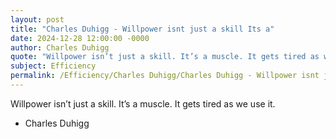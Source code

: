 ```yaml
---
layout: post
title: "Charles Duhigg - Willpower isnt just a skill Its a"
date: 2024-12-28 12:00:00 -0000
author: Charles Duhigg
quote: "Willpower isn’t just a skill. It’s a muscle. It gets tired as we use it."
subject: Efficiency
permalink: /Efficiency/Charles Duhigg/Charles Duhigg - Willpower isnt just a skill Its a
---
```


Willpower isn’t just a skill. It’s a muscle. It gets tired as we use it.

- Charles Duhigg
